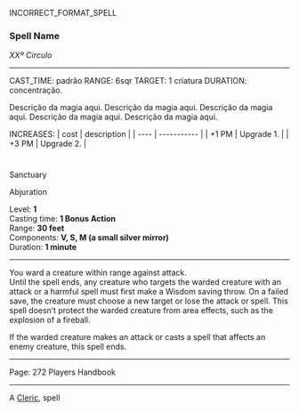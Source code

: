 INCORRECT_FORMAT_SPELL
### Spell Name

_XXº Círculo_

---

CAST_TIME: padrão
RANGE: 6sqr
TARGET: 1 criatura
DURATION: concentração.

Descrição da magia aqui. Descrição da magia aqui. Descrição da magia aqui. Descrição da magia aqui. Descrição da magia aqui.

INCREASES:
| cost | description |
| ---- | ----------- |
| +1 PM | Upgrade 1. |
| +3 PM | Upgrade 2. |

#

Sanctuary

Abjuration

Level: **1**  
Casting time: **1 Bonus Action**  
Range: **30 feet**  
Components: **V, S, M (a small silver mirror)**  
Duration: **1 minute**

---

You ward a creature within range against attack.  
Until the spell ends, any creature who targets the warded creature with an attack or a harmful spell must first make a Wisdom saving throw. On a failed save, the creature must choose a new target or lose the attack or spell. This spell doesn’t protect the warded creature from area effects, such as the explosion of a fireball.

If the warded creature makes an attack or casts a spell that affects an enemy creature, this spell ends.

---

Page: 272 Players Handbook

---

A [Cleric](https://www.dnd-spells.com/spells/class/Cleric), spell
